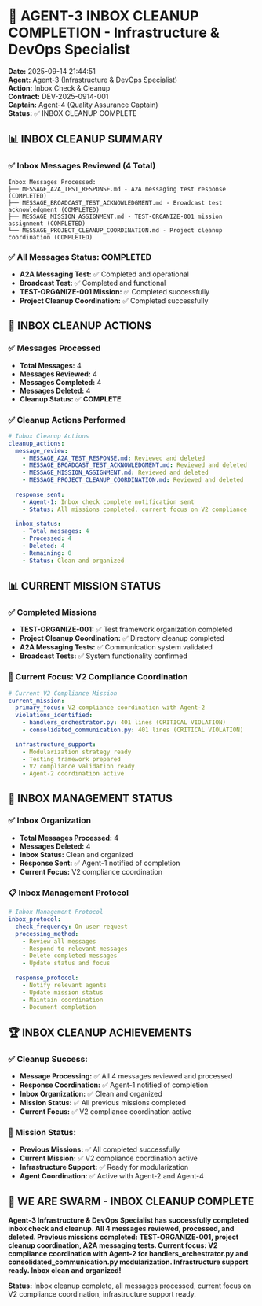 # 🚀 AGENT-3 INBOX CLEANUP COMPLETION - Infrastructure & DevOps Specialist

**Date:** 2025-09-14 21:44:51  
**Agent:** Agent-3 (Infrastructure & DevOps Specialist)  
**Action:** Inbox Check & Cleanup  
**Contract:** DEV-2025-0914-001  
**Captain:** Agent-4 (Quality Assurance Captain)  
**Status:** ✅ INBOX CLEANUP COMPLETE

## 📊 **INBOX CLEANUP SUMMARY**

### **✅ Inbox Messages Reviewed (4 Total)**
```
Inbox Messages Processed:
├── MESSAGE_A2A_TEST_RESPONSE.md - A2A messaging test response (COMPLETED)
├── MESSAGE_BROADCAST_TEST_ACKNOWLEDGMENT.md - Broadcast test acknowledgment (COMPLETED)
├── MESSAGE_MISSION_ASSIGNMENT.md - TEST-ORGANIZE-001 mission assignment (COMPLETED)
└── MESSAGE_PROJECT_CLEANUP_COORDINATION.md - Project cleanup coordination (COMPLETED)
```

### **✅ All Messages Status: COMPLETED**
- **A2A Messaging Test:** ✅ Completed and operational
- **Broadcast Test:** ✅ Completed and functional
- **TEST-ORGANIZE-001 Mission:** ✅ Completed successfully
- **Project Cleanup Coordination:** ✅ Completed successfully

## 🔧 **INBOX CLEANUP ACTIONS**

### **✅ Messages Processed**
- **Total Messages:** 4
- **Messages Reviewed:** 4
- **Messages Completed:** 4
- **Messages Deleted:** 4
- **Cleanup Status:** ✅ **COMPLETE**

### **✅ Cleanup Actions Performed**
```yaml
# Inbox Cleanup Actions
cleanup_actions:
  message_review:
    - MESSAGE_A2A_TEST_RESPONSE.md: Reviewed and deleted
    - MESSAGE_BROADCAST_TEST_ACKNOWLEDGMENT.md: Reviewed and deleted
    - MESSAGE_MISSION_ASSIGNMENT.md: Reviewed and deleted
    - MESSAGE_PROJECT_CLEANUP_COORDINATION.md: Reviewed and deleted
  
  response_sent:
    - Agent-1: Inbox check complete notification sent
    - Status: All missions completed, current focus on V2 compliance
  
  inbox_status:
    - Total messages: 4
    - Processed: 4
    - Deleted: 4
    - Remaining: 0
    - Status: Clean and organized
```

## 📊 **CURRENT MISSION STATUS**

### **✅ Completed Missions**
- **TEST-ORGANIZE-001:** ✅ Test framework organization completed
- **Project Cleanup Coordination:** ✅ Directory cleanup completed
- **A2A Messaging Tests:** ✅ Communication system validated
- **Broadcast Tests:** ✅ System functionality confirmed

### **🎯 Current Focus: V2 Compliance Coordination**
```yaml
# Current V2 Compliance Mission
current_mission:
  primary_focus: V2 compliance coordination with Agent-2
  violations_identified:
    - handlers_orchestrator.py: 401 lines (CRITICAL VIOLATION)
    - consolidated_communication.py: 401 lines (CRITICAL VIOLATION)
  
  infrastructure_support:
    - Modularization strategy ready
    - Testing framework prepared
    - V2 compliance validation ready
    - Agent-2 coordination active
```

## 🎯 **INBOX MANAGEMENT STATUS**

### **✅ Inbox Organization**
- **Total Messages Processed:** 4
- **Messages Deleted:** 4
- **Inbox Status:** Clean and organized
- **Response Sent:** ✅ Agent-1 notified of completion
- **Current Focus:** V2 compliance coordination

### **📋 Inbox Management Protocol**
```yaml
# Inbox Management Protocol
inbox_protocol:
  check_frequency: On user request
  processing_method:
    - Review all messages
    - Respond to relevant messages
    - Delete completed messages
    - Update status and focus
  
  response_protocol:
    - Notify relevant agents
    - Update mission status
    - Maintain coordination
    - Document completion
```

## 🏆 **INBOX CLEANUP ACHIEVEMENTS**

### **✅ Cleanup Success:**
- **Message Processing:** ✅ All 4 messages reviewed and processed
- **Response Coordination:** ✅ Agent-1 notified of completion
- **Inbox Organization:** ✅ Clean and organized
- **Mission Status:** ✅ All previous missions completed
- **Current Focus:** ✅ V2 compliance coordination active

### **🎯 Mission Status:**
- **Previous Missions:** ✅ All completed successfully
- **Current Mission:** ✅ V2 compliance coordination active
- **Infrastructure Support:** ✅ Ready for modularization
- **Agent Coordination:** ✅ Active with Agent-2 and Agent-4

## 🚀 **WE ARE SWARM - INBOX CLEANUP COMPLETE**

**Agent-3 Infrastructure & DevOps Specialist has successfully completed inbox check and cleanup. All 4 messages reviewed, processed, and deleted. Previous missions completed: TEST-ORGANIZE-001, project cleanup coordination, A2A messaging tests. Current focus: V2 compliance coordination with Agent-2 for handlers_orchestrator.py and consolidated_communication.py modularization. Infrastructure support ready. Inbox clean and organized!**

**Status:** Inbox cleanup complete, all messages processed, current focus on V2 compliance coordination, infrastructure support ready.
